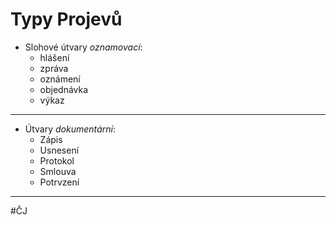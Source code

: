 # Typy Projevů
- Slohové útvary *oznamovací*:
	- hlášení
	- zpráva
	- oznámení
	- objednávka
	- výkaz

---
- Útvary *dokumentární*:
	- Zápis
	- Usnesení
	- Protokol
	- Smlouva
	- Potrvzení
---

#ČJ 